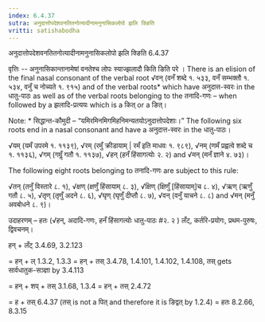 ```yaml
---
index: 6.4.37
sutra: अनुदात्तोपदेशवनतितनोत्यादीनामनुनासिकलोपो झलि क्ङिति
vritti: satishabodha
---
```



 अनुदात्तोपदेशवनतितनोत्यादीनामनुनासिकलोपो झलि क्ङिति 6.4.37 


वृत्तिः -- अनुनासिकान्‍तानामेषां वनतेश्‍च लोपः स्‍याज्‍झलादौ किति ङिति परे । There is an elision of the final nasal consonant of the verbal root √वन् (वनँ शब्दे १. ५३३, वनँ सम्भक्तौ १. ५३४, वनुँ च नोच्यते १. ९१५) and of the verbal roots* which have अनुदात्त-स्वरः in the धातु-पाठः as well as of the verbal roots belonging to the तनादि-गणः – when followed by a झलादि-प्रत्ययः which is a कित् or a ङित्। 


Note: * सिद्धान्त-कौमुदी – “यमिरमिनमिगमिहनिमन्यतयोऽनुदात्तोपदेशाः।” The following six roots end in a nasal consonant and have a अनुदात्त-स्वरः in the धातु-पाठः। 

√यम् (यमँ उपरमे १. ११३९), √रम् (रमुँ क्रीडायाम् | रमँ इति माधवः १. ९८९), √नम् (णमँ प्रह्वत्वे शब्दे च १. ११३६), √गम् (गमॢँ गतौ १. ११३७), √हन् (हनँ हिंसागत्योः २. २) and √मन् (मनँ ज्ञाने ४. ७३)। 

The following eight roots belonging to तनादि-गणः are subject to this rule: 

√तन् (तनुँ विस्तारे ८. १), √क्षण् (क्षणुँ हिंसायाम् ८. ३), √क्षिण् (क्षिणुँ [हिंसायाम्]च ८. ४), √ऋण् (ऋणुँ गतौ ८. ५), √तृण् (तृणुँ अदने ८. ६), √घृण् (घृणुँ दीप्तौ ८. ७), √वन् (वनुँ याचने ८. ८) and √मन् (मनुँ अवबोधने ८. ९)। 


उदाहरणम् – हतः (√हन्, अदादि-गणः, हनँ हिंसागत्योः धातु-पाठः #२. २ ) लँट्, कर्तरि-प्रयोगः, प्रथम-पुरुषः, द्विवचनम्। 


हन् + लँट् 3.4.69, 3.2.123 

= हन् + ल् 1.3.2, 1.3.3 = हन् + तस् 3.4.78, 1.4.101, 1.4.102, 1.4.108, तस् gets सार्वधातुक-सञ्ज्ञा by 3.4.113 

= हन् + शप् + तस् 3.1.68, 1.3.4 = हन् + तस् 2.4.72 

= ह + तस् 6.4.37 (तस् is not a पित् and therefore it is ङिद्वत् by 1.2.4) = हतः 8.2.66, 8.3.15 


